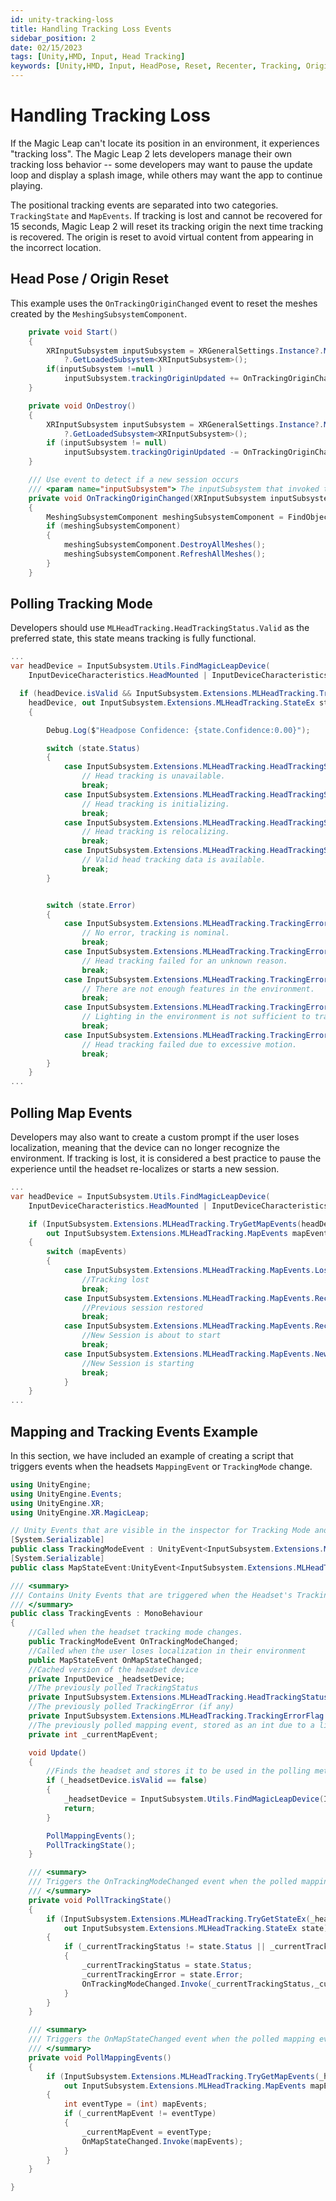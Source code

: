 ```yaml
---
id: unity-tracking-loss
title: Handling Tracking Loss Events
sidebar_position: 2
date: 02/15/2023
tags: [Unity,HMD, Input, Head Tracking]
keywords: [Unity,HMD, Input, HeadPose, Reset, Recenter, Tracking, Origin]
---
```


# Handling Tracking Loss

If the Magic Leap can't locate its position in an environment, it experiences "tracking loss". The Magic Leap 2 lets developers manage their own tracking loss behavior -- some developers may want to pause the update loop and display a splash image, while others may want the app to continue playing.

The positional tracking events are separated into two categories. `TrackingState` and `MapEvents`. If tracking is lost and cannot be recovered for 15 seconds, Magic Leap 2 will reset its tracking origin the next time tracking is recovered. The origin is reset to avoid virtual content from appearing in the incorrect location.

## Head Pose / Origin Reset

This example uses the `OnTrackingOriginChanged` event to reset the meshes created by the `MeshingSubsystemComponent`.

```csharp
    private void Start()
    {
        XRInputSubsystem inputSubsystem = XRGeneralSettings.Instance?.Manager?.activeLoader
            ?.GetLoadedSubsystem<XRInputSubsystem>();
        if(inputSubsystem !=null )
            inputSubsystem.trackingOriginUpdated += OnTrackingOriginChanged;
    }

    private void OnDestroy()
    {
        XRInputSubsystem inputSubsystem = XRGeneralSettings.Instance?.Manager?.activeLoader
            ?.GetLoadedSubsystem<XRInputSubsystem>();
        if (inputSubsystem != null)
            inputSubsystem.trackingOriginUpdated -= OnTrackingOriginChanged;
    }

    /// Use event to detect if a new session occurs
    /// <param name="inputSubsystem"> The inputSubsystem that invoked this event.</param>
    private void OnTrackingOriginChanged(XRInputSubsystem inputSubsystem)
    {
        MeshingSubsystemComponent meshingSubsystemComponent = FindObjectOfType<MeshingSubsystemComponent>();
        if (meshingSubsystemComponent)
        {
            meshingSubsystemComponent.DestroyAllMeshes();
            meshingSubsystemComponent.RefreshAllMeshes();
        }
    }
```

## Polling Tracking Mode

Developers should use `MLHeadTracking.HeadTrackingStatus.Valid` as the preferred state, this state means tracking is fully functional. 

```csharp
...
var headDevice = InputSubsystem.Utils.FindMagicLeapDevice(
    InputDeviceCharacteristics.HeadMounted | InputDeviceCharacteristics.TrackedDevice);

  if (headDevice.isValid && InputSubsystem.Extensions.MLHeadTracking.TryGetStateEx(
    headDevice, out InputSubsystem.Extensions.MLHeadTracking.StateEx state);
    {

        Debug.Log($"Headpose Confidence: {state.Confidence:0.00}");

        switch (state.Status)
        {
            case InputSubsystem.Extensions.MLHeadTracking.HeadTrackingStatus.Invalid:
                // Head tracking is unavailable.
                break;
            case InputSubsystem.Extensions.MLHeadTracking.HeadTrackingStatus.Initializing:
                // Head tracking is initializing.
                break;
            case InputSubsystem.Extensions.MLHeadTracking.HeadTrackingStatus.Relocalizing:
                // Head tracking is relocalizing.
                break;
            case InputSubsystem.Extensions.MLHeadTracking.HeadTrackingStatus.Valid:
                // Valid head tracking data is available.
                break;
        }


        switch (state.Error)
        {
            case InputSubsystem.Extensions.MLHeadTracking.TrackingErrorFlag.None :
                // No error, tracking is nominal.
                break;
            case InputSubsystem.Extensions.MLHeadTracking.TrackingErrorFlag.Unknown:
                // Head tracking failed for an unknown reason.
                break;
            case InputSubsystem.Extensions.MLHeadTracking.TrackingErrorFlag.NotEnoughFeatures:
                // There are not enough features in the environment.
                break;
            case InputSubsystem.Extensions.MLHeadTracking.TrackingErrorFlag.LowLight:
                // Lighting in the environment is not sufficient to track accurately.
                break;
            case InputSubsystem.Extensions.MLHeadTracking.TrackingErrorFlag.ExcessiveMotion :
                // Head tracking failed due to excessive motion.
                break;
        }
    }
...
```

## Polling Map Events

Developers may also want to create a custom prompt if the user loses localization, meaning that the device can no longer recognize the environment. If tracking is lost, it is considered a best practice to pause the experience until the headset re-localizes or starts a new session.

```csharp
...
var headDevice = InputSubsystem.Utils.FindMagicLeapDevice(
    InputDeviceCharacteristics.HeadMounted | InputDeviceCharacteristics.TrackedDevice);

    if (InputSubsystem.Extensions.MLHeadTracking.TryGetMapEvents(headDevice,
        out InputSubsystem.Extensions.MLHeadTracking.MapEvents mapEvents))
    {
        switch (mapEvents)
        {
            case InputSubsystem.Extensions.MLHeadTracking.MapEvents.Lost:
                //Tracking lost
                break;
            case InputSubsystem.Extensions.MLHeadTracking.MapEvents.Recovered:
                //Previous session restored
                break;
            case InputSubsystem.Extensions.MLHeadTracking.MapEvents.RecoveryFailed:
                //New Session is about to start
                break;
            case InputSubsystem.Extensions.MLHeadTracking.MapEvents.NewSession:
                //New Session is starting
                break;
            }
    }
...
```

## Mapping and Tracking Events Example

In this section, we have included an example of creating a script that triggers events when the headsets `MappingEvent` or `TrackingMode` change.

```csharp
using UnityEngine;
using UnityEngine.Events;
using UnityEngine.XR;
using UnityEngine.XR.MagicLeap;

// Unity Events that are visible in the inspector for Tracking Mode and MapEvents
[System.Serializable]
public class TrackingModeEvent : UnityEvent<InputSubsystem.Extensions.MLHeadTracking.StateEx, InputSubsystem.Extensions.MLHeadTracking.TrackingErrorFlag> { }
[System.Serializable]
public class MapStateEvent:UnityEvent<InputSubsystem.Extensions.MLHeadTracking.MapEvents>{}

/// <summary>
/// Contains Unity Events that are triggered when the Headset's Tracking Mode or Mapping State have changed.
/// </summary>
public class TrackingEvents : MonoBehaviour
{
    //Called when the headset tracking mode changes.
    public TrackingModeEvent OnTrackingModeChanged;
    //Called when the user loses localization in their environment
    public MapStateEvent OnMapStateChanged;
    //Cached version of the headset device
    private InputDevice _headsetDevice;
    //The previously polled TrackingStatus
    private InputSubsystem.Extensions.MLHeadTracking.HeadTrackingStatus _currentTrackingStatus;
    //The previously polled TrackingError (if any)
    private InputSubsystem.Extensions.MLHeadTracking.TrackingErrorFlag _currentTrackingError;
    //The previously polled mapping event, stored as an int due to a limitation in SDK v0.51.0.
    private int _currentMapEvent;

    void Update()
    {
        //Finds the headset and stores it to be used in the polling methods.
        if (_headsetDevice.isValid == false)
        {
            _headsetDevice = InputSubsystem.Utils.FindMagicLeapDevice(InputDeviceCharacteristics.HeadMounted | InputDeviceCharacteristics.TrackedDevice);
            return;
        }

        PollMappingEvents();
        PollTrackingState();
    }

    /// <summary>
    /// Triggers the OnTrackingModeChanged event when the polled mapping event is not the same as the one that was previously polled.
    /// </summary>
    private void PollTrackingState()
    {
        if (InputSubsystem.Extensions.MLHeadTracking.TryGetStateEx(_headsetDevice,
            out InputSubsystem.Extensions.MLHeadTracking.StateEx state))
        {
            if (_currentTrackingStatus != state.Status || _currentTrackingError != state.Error)
            {
                _currentTrackingStatus = state.Status;
                _currentTrackingError = state.Error;
                OnTrackingModeChanged.Invoke(_currentTrackingStatus,_currentTrackingError);
            }
        }
    }

    /// <summary>
    /// Triggers the OnMapStateChanged event when the polled mapping event is not the same as the one that was previously polled.
    /// </summary>
    private void PollMappingEvents()
    {
        if (InputSubsystem.Extensions.MLHeadTracking.TryGetMapEvents(_headsetDevice,
            out InputSubsystem.Extensions.MLHeadTracking.MapEvents mapEvents))
        {
            int eventType = (int) mapEvents;
            if (_currentMapEvent != eventType)
            {
                _currentMapEvent = eventType;
                OnMapStateChanged.Invoke(mapEvents);
            }
        }
    }

}

```
